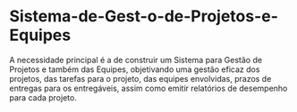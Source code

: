 # Sistema-de-Gest-o-de-Projetos-e-Equipes
A necessidade principal é a de construir um Sistema para Gestão de Projetos e também das Equipes, objetivando uma gestão eficaz dos projetos, das tarefas para o projeto, das equipes envolvidas, prazos de entregas para os entregáveis, assim como emitir relatórios de desempenho para cada projeto.
